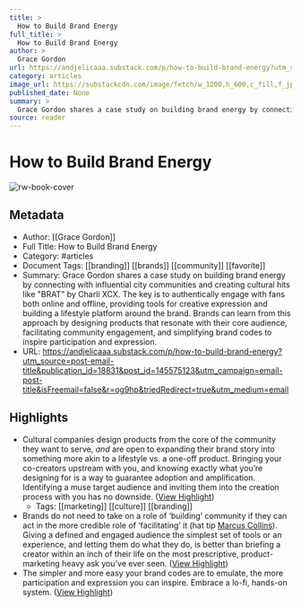 ```yaml
---
title: >
  How to Build Brand Energy
full_title: >
  How to Build Brand Energy
author: >
  Grace Gordon
url: https://andjelicaaa.substack.com/p/how-to-build-brand-energy?utm_source=post-email-title&publication_id=18831&post_id=145575123&utm_campaign=email-post-title&isFreemail=false&r=og9hp&triedRedirect=true&utm_medium=email
category: articles
image_url: https://substackcdn.com/image/fetch/w_1200,h_600,c_fill,f_jpg,q_auto:good,fl_progressive:steep,g_auto/https%3A%2F%2Fsubstack-post-media.s3.amazonaws.com%2Fpublic%2Fimages%2F09e83d56-8810-4b61-bae0-a620ac4635d2_1600x1029.png
published_date: None
summary: >
  Grace Gordon shares a case study on building brand energy by connecting with influential city communities and creating cultural hits like "BRAT" by Charli XCX. The key is to authentically engage with fans both online and offline, providing tools for creative expression and building a lifestyle platform around the brand. Brands can learn from this approach by designing products that resonate with their core audience, facilitating community engagement, and simplifying brand codes to inspire participation and expression.
source: reader
---
```

# How to Build Brand Energy

![rw-book-cover](https://substackcdn.com/image/fetch/w_1200,h_600,c_fill,f_jpg,q_auto:good,fl_progressive:steep,g_auto/https%3A%2F%2Fsubstack-post-media.s3.amazonaws.com%2Fpublic%2Fimages%2F09e83d56-8810-4b61-bae0-a620ac4635d2_1600x1029.png)

## Metadata
- Author: [[Grace Gordon]]
- Full Title: How to Build Brand Energy
- Category: #articles
- Document Tags: [[branding]] [[brands]] [[community]] [[favorite]] 
- Summary: Grace Gordon shares a case study on building brand energy by connecting with influential city communities and creating cultural hits like "BRAT" by Charli XCX. The key is to authentically engage with fans both online and offline, providing tools for creative expression and building a lifestyle platform around the brand. Brands can learn from this approach by designing products that resonate with their core audience, facilitating community engagement, and simplifying brand codes to inspire participation and expression.
- URL: https://andjelicaaa.substack.com/p/how-to-build-brand-energy?utm_source=post-email-title&publication_id=18831&post_id=145575123&utm_campaign=email-post-title&isFreemail=false&r=og9hp&triedRedirect=true&utm_medium=email

## Highlights
- Cultural companies design products from the core of the community they want to serve, *and* are open to expanding their brand story into something more akin to a lifestyle vs. a one-off product. Bringing your co-creators upstream with you, and knowing exactly what you’re designing for is a way to guarantee adoption and amplification. Identifying a muse target audience and inviting them into the creation process with you has no downside. ([View Highlight](https://read.readwise.io/read/01j0axaxy7nd44cn5fnwxhn5fq))
    - Tags: [[marketing]] [[culture]] [[branding]] 
- Brands do not need to take on a role of ‘building’ community if they can act in the more credible role of ‘facilitating’ it (hat tip [Marcus Collins](https://www.instagram.com/p/C8DDlm4PjId/)). Giving a defined and engaged audience the simplest set of tools or an experience, and letting them do what they do, is better than briefing a creator within an inch of their life on the most prescriptive, product-marketing heavy ask you’ve ever seen. ([View Highlight](https://read.readwise.io/read/01j0axb9kfdjx15h4tzkgb8nqj))
- The simpler and more easy your brand codes are to emulate, the more participation and expression you can inspire. Embrace a lo-fi, hands-on system. ([View Highlight](https://read.readwise.io/read/01j0axbgypqsxaqzn2dydp0yf1))


